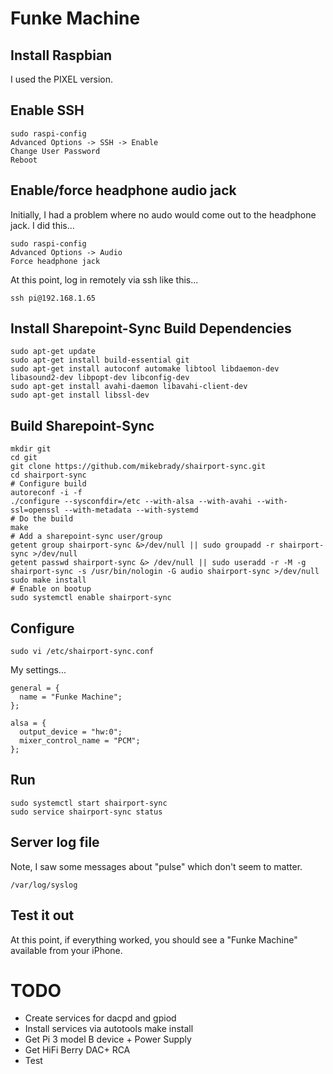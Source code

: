 # Funke Machine


## Install Raspbian

I used the PIXEL version.  

## Enable SSH

    sudo raspi-config
    Advanced Options -> SSH -> Enable
    Change User Password
    Reboot

## Enable/force headphone audio jack

Initially, I had a problem where no audo would come out to the headphone
jack.  I did this...

    sudo raspi-config
    Advanced Options -> Audio
    Force headphone jack
    
At this point, log in remotely via ssh like this...

    ssh pi@192.168.1.65
    
## Install Sharepoint-Sync Build Dependencies

    sudo apt-get update
    sudo apt-get install build-essential git
    sudo apt-get install autoconf automake libtool libdaemon-dev libasound2-dev libpopt-dev libconfig-dev
    sudo apt-get install avahi-daemon libavahi-client-dev
    sudo apt-get install libssl-dev

## Build Sharepoint-Sync    

    mkdir git
    cd git
    git clone https://github.com/mikebrady/shairport-sync.git
    cd shairport-sync
    # Configure build
    autoreconf -i -f
    ./configure --sysconfdir=/etc --with-alsa --with-avahi --with-ssl=openssl --with-metadata --with-systemd
    # Do the build
    make
    # Add a sharepoint-sync user/group
    getent group shairport-sync &>/dev/null || sudo groupadd -r shairport-sync >/dev/null
    getent passwd shairport-sync &> /dev/null || sudo useradd -r -M -g shairport-sync -s /usr/bin/nologin -G audio shairport-sync >/dev/null
    sudo make install
    # Enable on bootup
    sudo systemctl enable shairport-sync
    
## Configure

    sudo vi /etc/shairport-sync.conf
    
My settings...

    general = {
      name = "Funke Machine";
    };
    
    alsa = {
      output_device = "hw:0";
      mixer_control_name = "PCM";
    };
    
## Run

    sudo systemctl start shairport-sync
    sudo service shairport-sync status
    
## Server log file

Note, I saw some messages about "pulse" which don't seem to matter.

    /var/log/syslog

## Test it out

At this point, if everything worked, you should see a "Funke Machine" available
from your iPhone.

# TODO

* Create services for dacpd and gpiod
* Install services via autotools make install
* Get Pi 3 model B device + Power Supply
* Get HiFi Berry DAC+ RCA
* Test
